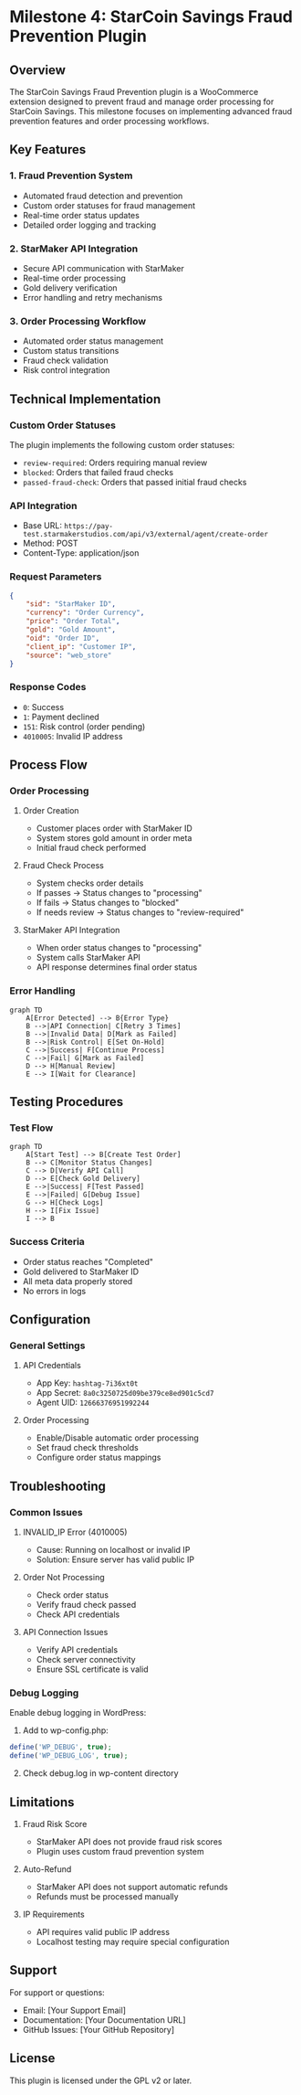 # Milestone 4: StarCoin Savings Fraud Prevention Plugin

## Overview
The StarCoin Savings Fraud Prevention plugin is a WooCommerce extension designed to prevent fraud and manage order processing for StarCoin Savings. This milestone focuses on implementing advanced fraud prevention features and order processing workflows.

## Key Features

### 1. Fraud Prevention System
- Automated fraud detection and prevention
- Custom order statuses for fraud management
- Real-time order status updates
- Detailed order logging and tracking

### 2. StarMaker API Integration
- Secure API communication with StarMaker
- Real-time order processing
- Gold delivery verification
- Error handling and retry mechanisms

### 3. Order Processing Workflow
- Automated order status management
- Custom status transitions
- Fraud check validation
- Risk control integration

## Technical Implementation

### Custom Order Statuses
The plugin implements the following custom order statuses:
- `review-required`: Orders requiring manual review
- `blocked`: Orders that failed fraud checks
- `passed-fraud-check`: Orders that passed initial fraud checks

### API Integration
- Base URL: `https://pay-test.starmakerstudios.com/api/v3/external/agent/create-order`
- Method: POST
- Content-Type: application/json

### Request Parameters
```json
{
    "sid": "StarMaker ID",
    "currency": "Order Currency",
    "price": "Order Total",
    "gold": "Gold Amount",
    "oid": "Order ID",
    "client_ip": "Customer IP",
    "source": "web_store"
}
```

### Response Codes
- `0`: Success
- `1`: Payment declined
- `151`: Risk control (order pending)
- `4010005`: Invalid IP address

## Process Flow

### Order Processing
1. Order Creation
   - Customer places order with StarMaker ID
   - System stores gold amount in order meta
   - Initial fraud check performed

2. Fraud Check Process
   - System checks order details
   - If passes → Status changes to "processing"
   - If fails → Status changes to "blocked"
   - If needs review → Status changes to "review-required"

3. StarMaker API Integration
   - When order status changes to "processing"
   - System calls StarMaker API
   - API response determines final order status

### Error Handling
```mermaid
graph TD
    A[Error Detected] --> B{Error Type}
    B -->|API Connection| C[Retry 3 Times]
    B -->|Invalid Data| D[Mark as Failed]
    B -->|Risk Control| E[Set On-Hold]
    C -->|Success| F[Continue Process]
    C -->|Fail| G[Mark as Failed]
    D --> H[Manual Review]
    E --> I[Wait for Clearance]
```

## Testing Procedures

### Test Flow
```mermaid
graph TD
    A[Start Test] --> B[Create Test Order]
    B --> C[Monitor Status Changes]
    C --> D[Verify API Call]
    D --> E[Check Gold Delivery]
    E -->|Success| F[Test Passed]
    E -->|Failed| G[Debug Issue]
    G --> H[Check Logs]
    H --> I[Fix Issue]
    I --> B
```

### Success Criteria
- Order status reaches "Completed"
- Gold delivered to StarMaker ID
- All meta data properly stored
- No errors in logs

## Configuration

### General Settings
1. API Credentials
   - App Key: `hashtag-7i36xt0t`
   - App Secret: `8a0c3250725d09be379ce8ed901c5cd7`
   - Agent UID: `12666376951992244`

2. Order Processing
   - Enable/Disable automatic order processing
   - Set fraud check thresholds
   - Configure order status mappings

## Troubleshooting

### Common Issues
1. INVALID_IP Error (4010005)
   - Cause: Running on localhost or invalid IP
   - Solution: Ensure server has valid public IP

2. Order Not Processing
   - Check order status
   - Verify fraud check passed
   - Check API credentials

3. API Connection Issues
   - Verify API credentials
   - Check server connectivity
   - Ensure SSL certificate is valid

### Debug Logging
Enable debug logging in WordPress:
1. Add to wp-config.php:
```php
define('WP_DEBUG', true);
define('WP_DEBUG_LOG', true);
```

2. Check debug.log in wp-content directory

## Limitations
1. Fraud Risk Score
   - StarMaker API does not provide fraud risk scores
   - Plugin uses custom fraud prevention system

2. Auto-Refund
   - StarMaker API does not support automatic refunds
   - Refunds must be processed manually

3. IP Requirements
   - API requires valid public IP address
   - Localhost testing may require special configuration

## Support
For support or questions:
- Email: [Your Support Email]
- Documentation: [Your Documentation URL]
- GitHub Issues: [Your GitHub Repository]

## License
This plugin is licensed under the GPL v2 or later. 